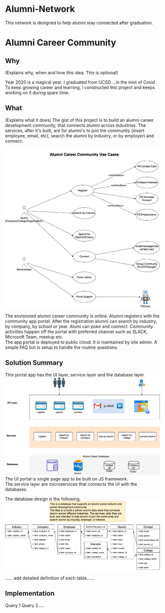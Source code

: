 # Alumni-Network
This network is designed to help alumni stay connected after graduation. 

# Alumni Career Community

## Why
(Explains why, when and how this idea.  This is optional)

Year 2020 is a magical year.  I graduated from UCSD ...in the mist of Covid. To keep growing career and learning,  I constructed this project and keeps working on it during spare time.  


## What
(Explains what it does)
The gist of this project is to build an alumni career development community, that connects alumni across industries. The services, after it's built, are for alumni's to join the community (insert employee, email, etc), search the alumni by industry, or by employer) and connect.

<!--Alumni Career Community (./Alumni%20Project-Context%20diagrams.png) -->

![Alumni Career Community Use Cases](Alumni%20Project-Use%20Cases.png)

The envisioned alumni career community is online.  Alumni registers with the community app portal.  After the registration alumni can search by industry, by company, by school or year.  Alumi can poke and connect.  Community activities happen off the portal with preferred channel such as SLACK, Microsoft Team, meetup etc.  
The app portal is deployed to public cloud.  It is maintained by site admin.  A simple FAQ bot is setup to handle the routine questions.  

## Solution Summary
This portal app has the UI layer, service layer and the database layer.  
![Alumni Career Community Context](Alumni%20Project-Context%20diagrams.png)
The UI portal is single page app to be built on JS framework.  
The service layer are microservices that connects the UI with the databases. 

The database design is the following. 
![Alumni Career Community Database](Alumni%20Project-data%20modeling.png)

......  add detailed definition of each table......

## Implementation
Query 1
Query 2.....
